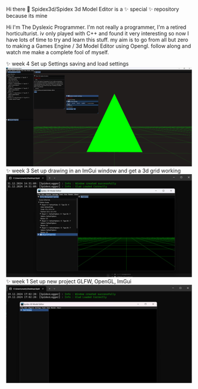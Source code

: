 Hi there 👋 Spidex3d/Spidex 3d Model Editor is a ✨ special ✨ repository because its mine

Hi I'm The Dyslexic Programmer. I'm not really a programmer, I'm a retired horticulturist. iv only played with C++ and found it very interesting so now I have lots of time to try and learn this stuff. my aim is to go from all but zero to making a Games Engine / 3d Model Editor using Opengl. follow along and watch me make a complete fool of myself.

✨ week 4 Set up Settings saving and load settings
![image_alt](https://github.com/Spidex3d/Spidex_Editor/blob/fba776e2aafa5edf5c0f0265e196321f564684df/Readme/Editor_03.jpg)
✨ week 3 Set up drawing in an ImGui window and get a 3d grid working
![image_alt](https://github.com/Spidex3d/Spidex_Editor/blob/fba776e2aafa5edf5c0f0265e196321f564684df/Readme/Editor_02.jpg)
✨ week 1 Set up new project GLFW, OpenGL, ImGui
![image_alt](https://github.com/Spidex3d/Spidex_Editor/blob/fba776e2aafa5edf5c0f0265e196321f564684df/Readme/Editor_01.jpg)
